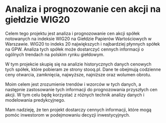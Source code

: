 # Analiza i prognozowanie cen akcji na giełdzie WIG20

Celem tego projektu jest analiza i prognozowanie cen akcji spółek notowanych na indeksie WIG20 na Giełdzie Papierów Wartościowych w Warszawie. WIG20 to indeks 20 największych i najbardziej płynnych spółek na GPW. Analiza tych spółek może dostarczyć cennych informacji o ogólnych trendach na polskim rynku giełdowym.

W tym projekcie skupię się na analizie historycznych danych cenowych tych spółek, które pobieram ze strony stooq.pl. Dane te obejmują codzienne ceny otwarcia, zamknięcia, najwyższe, najniższe oraz wolumen obrotu.

Moim celem jest zrozumienie trendów i wzorców w tych danych, a następnie zastosowanie tych informacji do prognozowania przyszłych cen akcji. W tym celu będę korzystać z różnych technik analizy danych i modelowania predykcyjnego.

Mam nadzieję, że ten projekt dostarczy cennych informacji, które mogą pomóc inwestorom w podejmowaniu decyzji inwestycyjnych.
